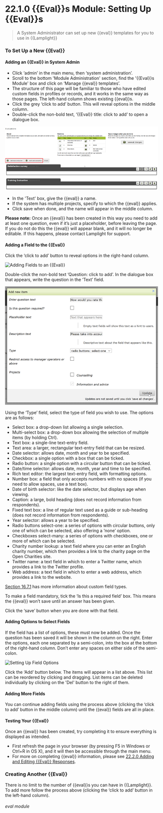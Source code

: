 # 22.1.0 {{Eval}}s Module: Setting Up {{Eval}}s

> A System Administrator can set up new {{eval}} templates for you to use in {{Lamplight}}



### To Set Up a New {{Eval}}

#### Adding an {{Eval}} in System Admin
- Click ‘admin’ in the main menu, then ‘system administration’.
- Scroll to the bottom 'Module Administration' section, find the '{{Eval}}s Module' box and click on ‘Manage {{eval}} templates’.
- The structure of this page will be familiar to those who have edited custom fields in profiles or records, and it works in the same way as those pages. The left-hand column shows existing {{eval}}s.
- Click the grey ‘click to add’ button. This will reveal options in the middle column.
- Double-click the non-bold text, ‘{{Eval}} title: click to add’ to open a dialogue box.

![Adding an {{Eval}} Template](22.1.0a.png)

- In the 'Text' box, give the {{eval}} a name.
- If the system has multiple projects, specify to which the {{eval}} applies.
- Click save when done, and the name will appear in the middle column.

**Please note:** Once an {{eval}} has been created in this way you need to add at least one question, even if it’s just a placeholder, before leaving the page. If you do not do this the {{eval}} will appear blank, and it will no longer be editable. If this happens, please contact Lamplight for support.

#### Adding a Field to the {{Eval}}
Click the ‘click to add’ button to reveal options in the right-hand column.

![Adding Fields to an {{Eval}}](22.1.0b.png)

Double-click the non-bold text ‘Question: click to add’.
In the dialogue box that appears, write the question in the ‘Text’ field.

![The {{Eval}} Fields Dialogue Box](22.1.0c.png)

Using the ‘Type’ field, select the type of field you wish to use. The options are as follows:
   - Select box: a drop-down list allowing a single selection.
   - Multi-select box: a drop-down box allowing the selection of multiple items (by holding Ctrl).
   - Text box: a single-line text-entry field.
   - Text area: a larger, rectangular text-entry field that can be resized.
   - Date selector: allows date, month and year to be specified.
   - Checkbox: a single option with a box that can be ticked.
   - Radio button: a single option with a circular button that can be ticked.
   - Date/time selector: allows date, month, year and time to be specified.
   - Rich text editor: the largest text-entry field, with formatting options.
   - Number box: a field that only accepts numbers with no spaces (if you need to allow spaces, use a text box).
   - Date of birth selector: like the date selector, but displays age when viewing.
   - Caption: a large, bold heading (does not record information from respondents).
   - Fixed text box: a line of regular text used as a guide or sub-heading (does not record information from respondents).
   - Year selector: allows a year to be specified.
   - Radio buttons select-one: a series of options with circular buttons, only one of which can be selected, also offering a ‘none’ option.
   - Checkboxes select-many: a series of options with checkboxes, one or more of which can be selected.
   - Charity number lookup: a text field where you can enter an English charity number, which then provides a link to the charity page on the Open Charities site.
   - Twitter name: a text field in which to enter a Twitter name, which provides a link to the Twitter profile.
   - Web address: a text field in which to enter a web address, which provides a link to the website.

[Section 16.7.1](/help/index/p/16.7.1) has more information about custom field types.

To make a field mandatory, tick the ‘Is this a required field’ box. This means the {{eval}} won’t save until an answer has been given.

Click the ‘save’ button when you are done with that field.

#### Adding Options to Select Fields
If the field has a list of options, these must now be added.  Once the question has been saved it will be shown in the column on the right.  Enter the options, each one separated by a semi-colon, into the box at the bottom of the right-hand column. Don’t enter any spaces on either side of the semi-colon.

![Setting Up Field Options](22.1.0d.png)

Click the ‘Add’ button below. The items will appear in a list above.  This list can be reordered by clicking and dragging.  List items can be deleted individually by clicking on the 'Del' button to the right of them.

#### Adding More Fields
You can continue adding fields using the process above (clicking the ‘click to add’ button in the middle column) until the {{eval}} fields are all in place.

#### Testing Your {{Eval}}  

Once an {{eval}} has been created, try completing it to ensure everything is displayed as intended. 
- First refresh the page in your browser (by pressing F5 in Windows or Ctrl+R in OS X), and it will then be accessible through the main menu. 
- For more on completing {{eval}} information, please see [22.2.0 Adding and Editing {{Eval}} Responses](/help/index/p/22.2.0).

### Creating Another {{Eval}}
There is no limit to the number of {{eval}}s you can have in {{Lamplight}}. To add more follow the process above (clicking the ‘click to add’ button in the left-hand column).


###### eval module

